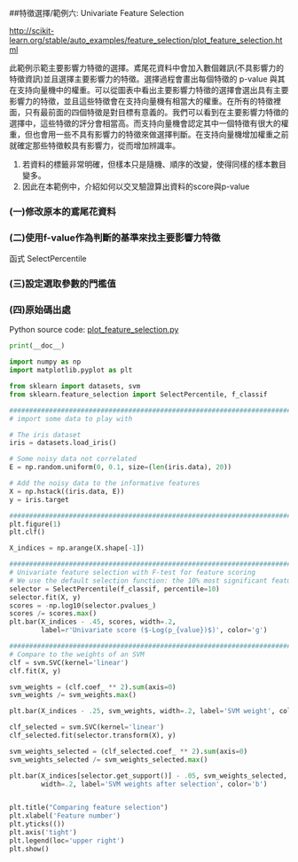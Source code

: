 ##特徵選擇/範例六: Univariate Feature Selection

http://scikit-learn.org/stable/auto_examples/feature_selection/plot_feature_selection.html


此範例示範主要影響力特徵的選擇。鳶尾花資料中會加入數個雜訊(不具影響力的特徵資訊)並且選擇主要影響力的特徵。選擇過程會畫出每個特徵的 p-value 與其在支持向量機中的權重。可以從圖表中看出主要影響力特徵的選擇會選出具有主要影響力的特徵，並且這些特徵會在支持向量機有相當大的權重。在所有的特徵裡面，只有最前面的四個特徵是對目標有意義的。我們可以看到在主要影響力特徵的選擇中，這些特徵的評分會相當高。而支持向量機會認定其中一個特徵有很大的權重，但也會用一些不具有影響力的特徵來做選擇判斷。在支持向量機增加權重之前就確定那些特徵較具有影響力，從而增加辨識率。


1. 若資料的標籤非常明確，但樣本只是隨機、順序的改變，使得同樣的樣本數目變多。
2. 因此在本範例中，介紹如何以交叉驗證算出資料的score與p-value

### (一)修改原本的鳶尾花資料

### (二)使用f-value作為判斷的基準來找主要影響力特徵
函式 SelectPercentile
### (三)設定選取參數的門檻值


### (四)原始碼出處
Python source code: [plot_feature_selection.py](http://scikit-learn.org/stable/_downloads/plot_feature_selection.py)

```Python
print(__doc__)

import numpy as np
import matplotlib.pyplot as plt

from sklearn import datasets, svm
from sklearn.feature_selection import SelectPercentile, f_classif

###############################################################################
# import some data to play with

# The iris dataset
iris = datasets.load_iris()

# Some noisy data not correlated
E = np.random.uniform(0, 0.1, size=(len(iris.data), 20))

# Add the noisy data to the informative features
X = np.hstack((iris.data, E))
y = iris.target

###############################################################################
plt.figure(1)
plt.clf()

X_indices = np.arange(X.shape[-1])

###############################################################################
# Univariate feature selection with F-test for feature scoring
# We use the default selection function: the 10% most significant features
selector = SelectPercentile(f_classif, percentile=10)
selector.fit(X, y)
scores = -np.log10(selector.pvalues_)
scores /= scores.max()
plt.bar(X_indices - .45, scores, width=.2,
        label=r'Univariate score ($-Log(p_{value})$)', color='g')

###############################################################################
# Compare to the weights of an SVM
clf = svm.SVC(kernel='linear')
clf.fit(X, y)

svm_weights = (clf.coef_ ** 2).sum(axis=0)
svm_weights /= svm_weights.max()

plt.bar(X_indices - .25, svm_weights, width=.2, label='SVM weight', color='r')

clf_selected = svm.SVC(kernel='linear')
clf_selected.fit(selector.transform(X), y)

svm_weights_selected = (clf_selected.coef_ ** 2).sum(axis=0)
svm_weights_selected /= svm_weights_selected.max()

plt.bar(X_indices[selector.get_support()] - .05, svm_weights_selected,
        width=.2, label='SVM weights after selection', color='b')


plt.title("Comparing feature selection")
plt.xlabel('Feature number')
plt.yticks(())
plt.axis('tight')
plt.legend(loc='upper right')
plt.show()
```
